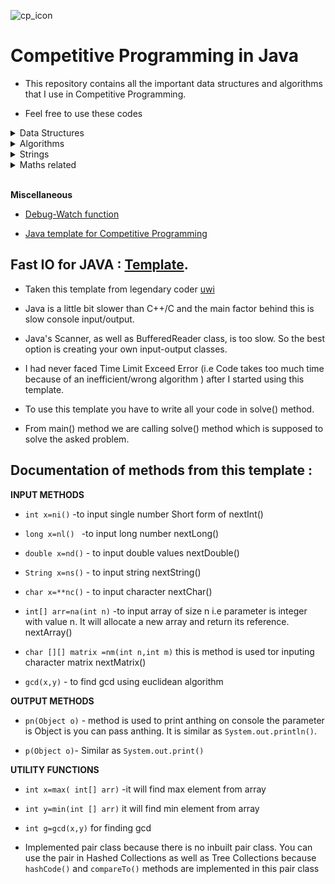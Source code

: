 

![cp_icon](https://github.com/Kadam-Tushar/Data-Structures-and-Algorithms-in-Java/blob/master/Competitive-Programming.jpg)  



# Competitive Programming in Java

- This repository contains all the important data structures and algorithms that I use in Competitive Programming. 

- Feel free to use these codes 



<details>
<summary> Data Structures </summary>

 - [Disjoint Set Data Structure using Arrays](https://github.com/Kadam-Tushar/Data-Structures-and-Algorithms-in-Java/blob/master/DisjointSet.java)

 - [ Centroid Decomposition ](https://github.com/Kadam-Tushar/Data-Structures-and-Algorithms-in-Java/blob/master/centroid.java)
  


- [LCA - Lowest Common Ancestor](https://github.com/Kadam-Tushar/Data-Structures-and-Algorithms-in-Java/blob/master/lca.java)

- [ BIT/ Fenwick Tree ](https://github.com/Kadam-Tushar/Data-Structures-and-Algorithms-in-Java/blob/master/BIT.java)



- [Segment Tree : Basic](https://github.com/Kadam-Tushar/Data-Structures-and-Algorithms-in-Java/blob/master/SegmentTree.java)

- [Segment Tree : Range Updates (add)](https://github.com/Kadam-Tushar/Data-Structures-and-Algorithms-in-Java/blob/master/SegmentTree_Lazy_add.java)

- [ Segment Tree : Range Updates (assign)](https://github.com/Kadam-Tushar/Data-Structures-and-Algorithms-in-Java/blob/master/SegmentTree_Lazy_Assign.java)

- [ Segment Tree : Kth Order statistic on subarray (No updates allowed)](https://github.com/Kadam-Tushar/Data-Structures-and-Algorithms-in-Java/blob/master/SegmentTree_KthOrder.java)


  
</details>

<details>

<summary> Algorithms </summary>

- [ Binary Search](https://github.com/Kadam-Tushar/Data-Structures-and-Algorithms-in-Java/blob/master/Absract_Binary_Search.java)

- [BFS](https://github.com/Kadam-Tushar/Data-Structures-and-Algorithms-in-Java/blob/master/bfs.java)

- [DFS](https://github.com/Kadam-Tushar/Data-Structures-and-Algorithms-in-Java/blob/master/dfs.java)

- [Kruskal's MST Algorithm using Disjoint Set Union](https://github.com/Kadam-Tushar/Data-Structures-and-Algorithms-in-Java/blob/master/kruskal_disjoint.java)


- [Dijkstra using Priority Queue](https://github.com/Kadam-Tushar/Data-Structures-and-Algorithms-in-Java/blob/master/Dijkstra.java)

- [ Floyd Warshalls  (with all shortest paths )](https://github.com/Kadam-Tushar/Data-Structures-and-Algorithms-in-Java/blob/master/all_pair.java)


- [LIS : Longest Incresing Subsequence O(nlogn) ](https://github.com/Kadam-Tushar/Data-Structures-and-Algorithms-in-Java/blob/master/LIS.java)

- [PIE : Principle of Inclusion Exclusion](https://github.com/Kadam-Tushar/Data-Structures-and-Algorithms-in-Java/blob/master/inclu_exclu.java)







 
  
</details>


<details>
<summary> Strings </summary>

- [String hashing - Rolling Polynomial Hash](https://github.com/Kadam-Tushar/Data-Structures-and-Algorithms-in-Java/blob/master/stringHash.java)
</details>

<details>
<summary> Maths related </summary>

 - [Sieve for finding prime numbers  n<=10^7](https://github.com/Kadam-Tushar/Data-Structures-and-Algorithms-in-Java/blob/master/sieve.java)

- [ Handling Fractions](https://github.com/Kadam-Tushar/Data-Structures-and-Algorithms-in-Java/blob/master/fractions.java)

- [Geometry -Segments Intersections and Polygon Area from Co-ordinates](https://github.com/Kadam-Tushar/Data-Structures-and-Algorithms-in-Java/blob/master/Geomtry.java)

- [nCr with mod](https://github.com/Kadam-Tushar/Data-Structures-and-Algorithms-in-Java/blob/master/nCr.java)

- [Next Permutation for n! permutations (C++ equivalent)](https://github.com/Kadam-Tushar/Data-Structures-and-Algorithms-in-Java/blob/master/next_permut.java)

- [Selection Of r Things from n things ](https://github.com/Kadam-Tushar/Data-Structures-and-Algorithms-in-Java/blob/master/select_r_things.java)


- [Power function -Modular ](https://github.com/Kadam-Tushar/Data-Structures-and-Algorithms-in-Java/blob/master/power.java)



</details>

<br>

**Miscellaneous**

- [Debug-Watch function](https://github.com/Kadam-Tushar/Data-Structures-and-Algorithms-in-Java/blob/master/watch.java)

- [Java template for Competitive Programming](https://github.com/Kadam-Tushar/Data-Structures-and-Algorithms-in-Java/blob/master/Main.java)











 
## Fast IO for JAVA : [Template](https://github.com/Kadam-Tushar/Data-Structures-and-Algorithms-in-Java/blob/master/Main.java).
 - Taken this template from legendary coder 
 [uwi](https://codeforces.com/profile/uwi)
 - Java is a little bit slower than C++/C and the main factor behind this is slow console input/output.

- Java's Scanner, as well as BufferedReader class, is too slow. So the best option is creating your own input-output classes.

- I had never faced Time Limit Exceed Error (i.e  Code  takes too much time because of an inefficient/wrong algorithm ) after I started using this template. 


- To use this template you have to write all your code in solve() method.

- From main() method we are calling solve() method which is supposed to solve the asked problem.


## Documentation of methods from this template :

**INPUT METHODS**

- ```int x=ni()``` -to input single number  Short form of nextInt()

- ```long x=nl() ```  -to input long number nextLong()

- ```double x=nd()``` - to input double values nextDouble()

- ```String x=ns()``` - to input string nextString()

- ```char x=**nc()``` - to input character  nextChar()

- ```int[] arr=na(int n)```  -to input array of size n i.e parameter is integer with  value n. It will allocate a new array and return its reference. nextArray()

- ```char [][] matrix =nm(int n,int m)``` this is method is used tor inputing character matrix nextMatrix()

- ```gcd(x,y)```  - to find gcd using euclidean algorithm
 

**OUTPUT METHODS**

- ```pn(Object o)``` - method is used to print anthing on console the parameter is Object is you can pass anthing. It is similar as ```System.out.println()```.
                           
- ```p(Object o)```- Similar as ```System.out.print()```

**UTILITY FUNCTIONS**

- ```int x=max( int[] arr)```  -it will find max element from array

- ```int y=min(int [] arr)``` it will find min element from array

- ```int g=gcd(x,y)``` for finding gcd

- Implemented pair class because there is no inbuilt pair class.
You can use the pair in Hashed Collections as well as Tree Collections because ```hashCode()``` and ```compareTo()``` methods are implemented in this pair class


